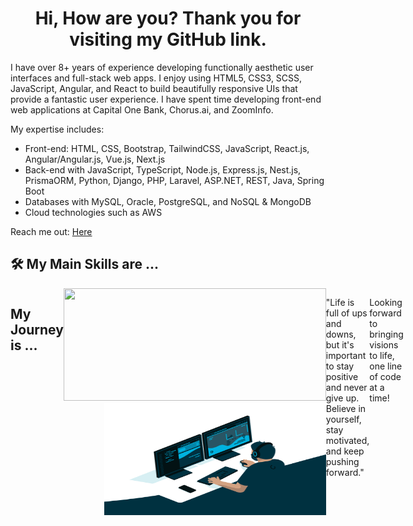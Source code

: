<h1 align="center">Hi, How are you? Thank you for visiting my GitHub link.</h1>
I have over 8+ years of experience developing functionally aesthetic user interfaces and full-stack web apps. I enjoy using HTML5, CSS3, SCSS, JavaScript, Angular, and React to build beautifully responsive UIs that provide a fantastic user experience. I have spent time developing front-end web applications at Capital One Bank, Chorus.ai, and ZoomInfo.

My expertise includes:
 - Front-end: HTML, CSS, Bootstrap, TailwindCSS, JavaScript, React.js, Angular/Angular.js, Vue.js, Next.js <br/>
 - Back-end with JavaScript, TypeScript, Node.js, Express.js, Nest.js, PrismaORM, Python, Django, PHP, Laravel, ASP.NET, REST, Java, Spring Boot <br>
 - Databases with MySQL, Oracle, PostgreSQL, and NoSQL & MongoDB <br>
 - Cloud technologies such as AWS <br>

Reach me out: [Here](mailto:lauralhuillier90@gmail.com)

## :hammer_and_wrench: My Main Skills are ...  
  <div style="display: flex; align-items: flex-start; align: center">
<table align="center">
  <tr>
    <td align="center"  width="96">
        <img src="https://skillicons.dev/icons?i=html" width="48" height="48" alt="HTML5" />
      <br>HTML5
    </td>    
    <td align="center" width="96">
        <img src="https://techstack-generator.vercel.app/js-icon.svg" alt="icon" width="65" height="65" />
      <br>JavaScript
    </td>
    <td align="center" width="96">
      <a href="#macropower-tech">
        <img src="https://techstack-generator.vercel.app/python-icon.svg" alt="icon" width="65" height="65" />
      </a>
      <br>Python
    </td>
    <td align="center" width="96">
        <img src="https://skillicons.dev/icons?i=php" width="48" height="48" alt="PHP" />
      <br>PHP
    </td>
    <td align="center" width="96">
        <img src="https://techstack-generator.vercel.app/django-icon.svg" alt="icon" width="65" height="65" />
      <br>Django
    </td>
    <td align="center"  width="96">
        <img src="https://skillicons.dev/icons?i=laravel" width="48" height="48" alt="Laravel" />
      <br>Laravel
    </td>
  </tr>
  <tr>
    <td align="center" width="96">
        <img src="https://techstack-generator.vercel.app/mysql-icon.svg" alt="icon" width="65" height="65" />
      <br>MySQL
    </td>
    <td align="center" width="96">
        <img src="https://skillicons.dev/icons?i=mongodb" width="48" height="48" alt="MongoDB" />
      <br>MongoDB
    </td>
    <td align="center" width="96">
        <img src="https://skillicons.dev/icons?i=postgres" width="48" height="48" alt="PostgreSQL" />
      <br>PostgreSQL
    </td>
    <td align="center" width="96">
        <img src="https://skillicons.dev/icons?i=css" width="48" height="48" alt="css" />
      <br>CSS
    </td>
    <td align="center" width="96">
        <img src="https://skillicons.dev/icons?i=tailwind" width="48" height="48" alt="tailwind" />
      <br>Tailwind
    </td>
    <td align="center"  width="96">
        <img src="https://skillicons.dev/icons?i=bootstrap" width="48" height="48" alt="bootstrap" />
      <br>Bootstrap
    </td>
  </tr>
  <tr>
    <td align="center" width="96">
        <img src="https://polaris.shopify.com/images/shopify-logo.svg" alt="shopify" width="65" height="65" />
      <br>Shopify
    </td> 
    <td align="center" width="96">
        <img src="https://skillicons.dev/icons?i=webflow" width="48" height="48" alt="webflow" />
      <br>Webflow
    </td>
    <td align="center" width="96">
        <img src="https://skillicons.dev/icons?i=wordpress" width="48" height="48" alt="wordpress" />
      <br>WordPress
    </td>
    <td align="center" width="96">
        <img src="https://skillicons.dev/icons?i=ruby" width="48" height="48" alt="ruby" />
      <br>Ruby
    </td>
    <td align="center" width="96">
        <img src="https://techstack-generator.vercel.app/react-icon.svg" alt="icon" width="65" height="65" />
      <br>React
    </td>
    <td align="center" width="96">
        <img src="https://techstack-generator.vercel.app/ts-icon.svg" alt="icon" width="65" height="65" />
      <br>TypeScript
    </td>
    
 </tr>
</table>
<br><br>

## My Journey is ...

<br/>
<div display="flex">
  <img width="420px" height="180px" src="https://github-readme-streak-stats.herokuapp.com/?user=Vi6388&theme=onedark" />
  <img align="right" alt="GIF" src="https://github.com/galileo0106/galileo0106/blob/main/code.gif?raw=true" width="355" height="180" />
</div>


"Life is full of ups and downs, but it's important to stay positive and never give up. Believe in yourself, stay motivated, and keep pushing forward."

Looking forward to bringing visions to life, one line of code at a time!
